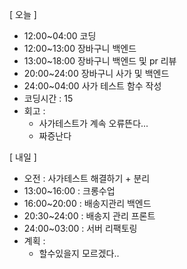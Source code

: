 [ 오늘 ]

- 12:00~04:00 코딩
- 12:00~13:00 장바구니 백엔드
- 13:00~18:00 장바구니 백엔드 및 pr 리뷰
- 20:00~24:00 장바구니 사가 및 백엔드
- 24:00~04:00 사가 테스트 함수 작성
- 코딩시간 : 15
- 회고 :
  - 사가테스트가 계속 오류뜬다...
  - 짜증난다

[ 내일 ]

- 오전 : 사가테스트 해결하기 + 분리
- 13:00~16:00 : 크롱수업
- 16:00~20:00 : 배송지관리 백엔드
- 20:30~24:00 : 배송지 관리 프론트
- 24:00~03:00 : 서버 리팩토링
- 계획 :
  - 할수있을지 모르겠다..
